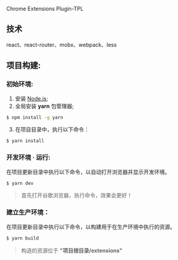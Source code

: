 Chrome Extensions Plugin-TPL

## 技术

react、react-router、mobx、webpack、less

## 项目构建:

### 初始环境:

1. 安装 [Node.js](https://nodejs.org/en/download/);
2. 全局安装 **yarn** 包管理器;

```bash
$ npm install -g yarn
```

3. 在项目目录中，执行以下命令：

```bash
$ yarn install
```

### 开发环境 · 运行:

在项目更新目录中执行以下命令，以自动打开浏览器并显示开发环境。

```bash
$ yarn dev
```

> 首先打开谷歌浏览器，执行命令，效果会更好！

### 建立生产环境：

在项目更新目录中执行以下命令，以构建用于在生产环境中执行的资源。

```bash
$ yarn build
```

> 构造的资源位于 **"项目根目录/extensions"**
